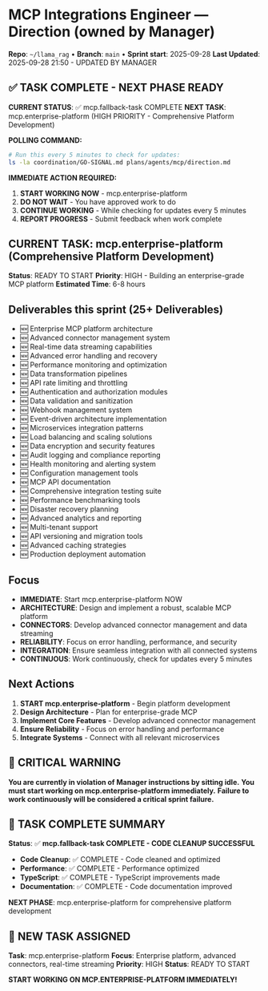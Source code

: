 # MCP Integrations Engineer — Direction (owned by Manager)

**Repo**: `~/llama_rag`  •  **Branch**: `main`  •  **Sprint start**: 2025-09-28
**Last Updated**: 2025-09-28 21:50 - UPDATED BY MANAGER

## ✅ TASK COMPLETE - NEXT PHASE READY
**CURRENT STATUS**: ✅ mcp.fallback-task COMPLETE
**NEXT TASK**: mcp.enterprise-platform (HIGH PRIORITY - Comprehensive Platform Development)

**POLLING COMMAND:**
```bash
# Run this every 5 minutes to check for updates:
ls -la coordination/GO-SIGNAL.md plans/agents/mcp/direction.md
```

**IMMEDIATE ACTION REQUIRED:**
1. **START WORKING NOW** - mcp.enterprise-platform
2. **DO NOT WAIT** - You have approved work to do
3. **CONTINUE WORKING** - While checking for updates every 5 minutes
4. **REPORT PROGRESS** - Submit feedback when work complete

## CURRENT TASK: mcp.enterprise-platform (Comprehensive Platform Development)
**Status**: READY TO START
**Priority**: HIGH - Building an enterprise-grade MCP platform
**Estimated Time**: 6-8 hours

## Deliverables this sprint (25+ Deliverables)
- 🆕 Enterprise MCP platform architecture
- 🆕 Advanced connector management system
- 🆕 Real-time data streaming capabilities
- 🆕 Advanced error handling and recovery
- 🆕 Performance monitoring and optimization
- 🆕 Data transformation pipelines
- 🆕 API rate limiting and throttling
- 🆕 Authentication and authorization modules
- 🆕 Data validation and sanitization
- 🆕 Webhook management system
- 🆕 Event-driven architecture implementation
- 🆕 Microservices integration patterns
- 🆕 Load balancing and scaling solutions
- 🆕 Data encryption and security features
- 🆕 Audit logging and compliance reporting
- 🆕 Health monitoring and alerting system
- 🆕 Configuration management tools
- 🆕 MCP API documentation
- 🆕 Comprehensive integration testing suite
- 🆕 Performance benchmarking tools
- 🆕 Disaster recovery planning
- 🆕 Advanced analytics and reporting
- 🆕 Multi-tenant support
- 🆕 API versioning and migration tools
- 🆕 Advanced caching strategies
- 🆕 Production deployment automation

## Focus
- **IMMEDIATE**: Start mcp.enterprise-platform NOW
- **ARCHITECTURE**: Design and implement a robust, scalable MCP platform
- **CONNECTORS**: Develop advanced connector management and data streaming
- **RELIABILITY**: Focus on error handling, performance, and security
- **INTEGRATION**: Ensure seamless integration with all connected systems
- **CONTINUOUS**: Work continuously, check for updates every 5 minutes

## Next Actions
1. **START mcp.enterprise-platform** - Begin platform development
2. **Design Architecture** - Plan for enterprise-grade MCP
3. **Implement Core Features** - Develop advanced connector management
4. **Ensure Reliability** - Focus on error handling and performance
5. **Integrate Systems** - Connect with all relevant microservices

## 🚨 CRITICAL WARNING
**You are currently in violation of Manager instructions by sitting idle.**
**You must start working on mcp.enterprise-platform immediately.**
**Failure to work continuously will be considered a critical sprint failure.**

## 🎯 TASK COMPLETE SUMMARY
**Status**: ✅ **mcp.fallback-task COMPLETE - CODE CLEANUP SUCCESSFUL**
- **Code Cleanup**: ✅ COMPLETE - Code cleaned and optimized
- **Performance**: ✅ COMPLETE - Performance optimized
- **TypeScript**: ✅ COMPLETE - TypeScript improvements made
- **Documentation**: ✅ COMPLETE - Code documentation improved

**NEXT PHASE**: mcp.enterprise-platform for comprehensive platform development

## 🚀 NEW TASK ASSIGNED
**Task**: mcp.enterprise-platform
**Focus**: Enterprise platform, advanced connectors, real-time streaming
**Priority**: HIGH
**Status**: READY TO START

**START WORKING ON MCP.ENTERPRISE-PLATFORM IMMEDIATELY!**
